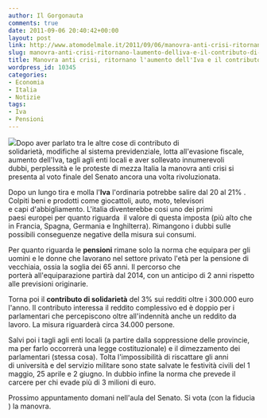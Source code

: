 ```yaml
---
author: Il Gorgonauta
comments: true
date: 2011-09-06 20:40:42+00:00
layout: post
link: http://www.atomodelmale.it/2011/09/06/manovra-anti-crisi-ritornano-laumento-delliva-e-il-contributo-di-solidarieta/
slug: manovra-anti-crisi-ritornano-laumento-delliva-e-il-contributo-di-solidarieta
title: Manovra anti crisi, ritornano l'aumento dell'Iva e il contributo di solidarietà.
wordpress_id: 10345
categories:
- Economia
- Italia
- Notizie
tags:
- Iva
- Pensioni
---
```


[![](http://www.atomodelmale.it/wp-content/uploads/2010/12/euro-2-300x235.jpg)](http://www.atomodelmale.it/wp-content/uploads/2010/12/euro-2.jpg)Dopo aver parlato tra le altre cose di contributo di solidarietà, modifiche al sistema previdenziale, lotta all'evasione fiscale, aumento dell'Iva, tagli agli enti locali e aver sollevato innumerevoli dubbi, perplessità e le proteste di mezza Italia la manovra anti crisi si presenta al voto finale del Senato ancora una volta rivoluzionata.

Dopo un lungo tira e molla l'**Iva** l'ordinaria potrebbe salire dal 20 al 21% . Colpiti beni e prodotti come giocattoli, auto, moto, televisori e capi d'abbigliamento. L'italia diventerebbe cosi uno dei primi paesi europei per quanto riguarda  il valore di questa imposta (più alto che in Francia, Spagna, Germania e Inghilterra). Rimangono i dubbi sulle possibili conseguenze negative della misura sui consumi.

Per quanto riguarda le **pensioni** rimane solo la norma che equipara per gli uomini e le donne che lavorano nel settore privato l'età per la pensione di vecchiaia, ossia la soglia dei 65 anni. Il percorso che porterà all'equiparazione partirà dal 2014, con un anticipo di 2 anni rispetto alle previsioni originarie.

Torna poi il **contributo di solidarietà** del 3% sui redditi oltre i 300.000 euro l'anno. Il contributo interessa il reddito complessivo ed è doppio per i parlamentari che percepiscono oltre all'indennità anche un reddito da lavoro. La misura riguarderà circa 34.000 persone.


Salvi poi i tagli agli enti locali (a partire dalla soppressione delle provincie, ma per farlo occorrerà una legge costituzionale) e il dimezzamento dei parlamentari (stessa cosa). Tolta l'impossibilità di riscattare gli anni di università e del servizio militare sono state salvate le festività civili del 1 maggio, 25 aprile e 2 giugno. In dubbio infine la norma che prevede il carcere per chi evade più di 3 milioni di euro.

Prossimo appuntamento domani nell'aula del Senato. Si vota (con la fiducia ) la manovra.
